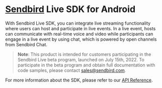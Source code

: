 # [Sendbird](https://sendbird.com) Live SDK for Android


With Sendbird Live SDK, you can integrate live streaming functionality where users can host and participate in live events. In a live event, hosts can communicate with real-time voice and video while participants can engage in a live event by using chat, which is powered by open channels from Sendbird Chat. 

> **Note**: This product is intended for customers participating in the Sendbird Live beta program, launched on July 15th, 2022. To participate in the beta program and obtain full documentation with code samples, please contact sales@sendbird.com.

For more information about the SDK, please refer to our [API Reference](https://sendbird.com/docs/live/v1/android/ref/index.html).
